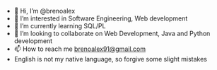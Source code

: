 - 👋 Hi, I’m @brenoalex
- 👀 I’m interested in Software Engineering, Web development
- 🌱 I’m currently learning SQL/PL
- 💞️ I’m looking to collaborate on Web Development, Java and Python development
- 📫 How to reach me brenoalex91@gmail.com
- English is not my native language, so forgive some slight mistakes

<!---
brenoalex/brenoalex is a ✨ special ✨ repository because its `README.md` (this file) appears on your GitHub profile.
You can click the Preview link to take a look at your changes.
--->
